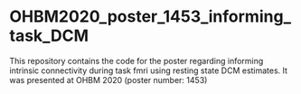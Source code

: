 # OHBM2020_poster_1453_informing_task_DCM
This repository contains the code for the poster regarding informing intrinsic connectivity during task fmri using resting state DCM estimates. It was presented at OHBM 2020 (poster number: 1453)
